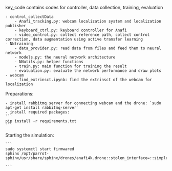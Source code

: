 key_code contains codes for controller, data collection, training, evaluation

    - control_collectData
        - Anafi_tracking.py: webcam localization system and localization publisher
        - keyboard_ctrl.py: keyboard controller for Anafi
        - video_control.py: collect reference path, collect control correction, data augmentation using active transfer learning
    - NNtraining
        - data_provider.py: read data from files and feed them to neural network
        - models.py: the neural network architecture
        - NNutils.py: helper functions
        - train.py: main function for training the result
        - evaluation.py: evaluate the network performance and draw plots
    - webcam
        - find_extrinsct.ipynb: find the extrinsct of the webcam for localization

Preparations:

    - install rabbitmq server for connecting webcam and the drone: `sudo apt-get install rabbitmq-server`
    - install required packages:
    ```
    pip install -r requirements.txt
    ```

Starting the simulation:

    ```
    sudo systemctl start firmwared
    sphinx /opt/parrot-sphinx/usr/share/sphinx/drones/anafi4k.drone::stolen_interface=::simple_front_cam=true

    ```
